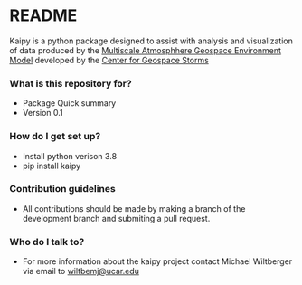 # README #

Kaipy is a python package designed to assist with analysis and visualization of data produced by the [Multiscale Atmosphhere Geospace Environment Model](https://cgs.jhuapl.edu/Models/mage.php) developed by the [Center for Geospace Storms](https://cgs.jhuapl.edu/)

### What is this repository for? ###

* Package Quick summary
* Version 0.1

### How do I get set up? ###

* Install python verison 3.8
* pip install kaipy


### Contribution guidelines ###

* All contributions should be made by making a branch of the development branch and submiting a pull request.


### Who do I talk to? ###

* For more information about the kaipy project contact Michael Wiltberger via email to [wiltbemj@ucar.edu](mailto:wiltbemj@ucar.edu?subject=Kaipy)

